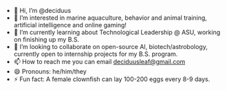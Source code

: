 - 👋 Hi, I’m @deciduus
- 👀 I’m interested in marine aquaculture, behavior and animal training, artificial intelligence and online gaming!
- 🌱 I’m currently learning about Technological Leadership @ ASU, working on finishing up my B.S.
- 💞️ I’m looking to collaborate on open-source AI, biotech/astrobology, currently open to internship projects for my B.S. program.
- 📫 How to reach me you can email deciduusleaf@gmail.com
- 😄 Pronouns: he/him/they
- ⚡ Fun fact: A female clownfish can lay 100-200 eggs every 8-9 days.

<!---
deciduus/deciduus is a ✨ special ✨ repository because its `README.md` (this file) appears on your GitHub profile.
You can click the Preview link to take a look at your changes.
--->
